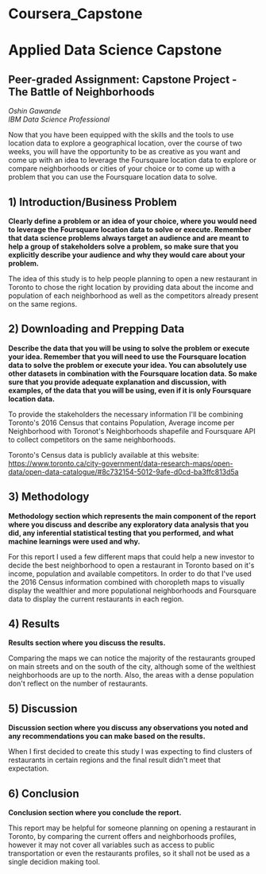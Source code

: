 # Coursera_Capstone


# Applied Data Science Capstone

## Peer-graded Assignment: Capstone Project - The Battle of Neighborhoods


_Oshin Gawande_  
_IBM Data Science Professional_
 

Now that you have been equipped with the skills and the tools to use location data to explore a geographical location, 
over the course of two weeks, you will have the opportunity to be as creative as you want and come up with an idea to 
leverage the Foursquare location data to explore or compare neighborhoods or cities of your choice or to come up with a 
problem that you can use the Foursquare location data to solve.


## 1) Introduction/Business Problem

**Clearly define a problem or an idea of your choice, where you would need to leverage the Foursquare location data to 
solve or execute. Remember that data science problems always target an audience and are meant to help a group of 
stakeholders solve a problem, so make sure that you explicitly describe your audience and why they would care about 
your problem.**

The idea of this study is to help people planning to open a new restaurant in Toronto to chose the right location 
by providing data about the income and population of each neighborhood as well as the competitors already present on 
the same regions.

## 2) Downloading and Prepping Data

**Describe the data that you will be using to solve the problem or execute your idea. Remember that you will need to use 
the Foursquare location data to solve the problem or execute your idea. You can absolutely use other datasets in 
combination with the Foursquare location data. So make sure that you provide adequate explanation and discussion, 
with examples, of the data that you will be using, even if it is only Foursquare location data.**

To provide the stakeholders the necessary information I'll be combining Toronto's 2016 Census that contains Population, 
Average income per Neighborhood with Toronot's Neighborhoods shapefile and Foursquare API to collect competitors on the 
same neighborhoods.

Toronto's Census data is publicly available at this website: 
https://www.toronto.ca/city-government/data-research-maps/open-data/open-data-catalogue/#8c732154-5012-9afe-d0cd-ba3ffc813d5a

## 3) Methodology

**Methodology section which represents the main component of the report where you discuss and describe any exploratory data analysis
that you did, any inferential statistical testing that you performed, and what machine learnings were used and why.**

For this report I used a few different maps that could help a new investor to decide the best neighborhood to open a restaurant 
in Toronto based on it's income, population and available competitors. In order to do that I've used the 2016 Census information 
combined with choropleth maps to visually display the wealthier and more populational neighborhoods and Foursquare data to display 
the current restaurants in each region.


## 4) Results

**Results section where you discuss the results.**

Comparing the maps we can notice the majority of the restaurants grouped on main streets and on the south of the city, although 
some of the welthiest neighborhoods are up to the north. Also, the areas with a dense population don't reflect on the number of 
restaurants.


## 5) Discussion

**Discussion section where you discuss any observations you noted and any recommendations you can make based on the results.**

When I first decided to create this study I was expecting to find clusters of restaurants in certain regions and the final result 
didn't meet that expectation.


## 6) Conclusion

**Conclusion section where you conclude the report.**

This report may be helpful for someone planning on opening a restaurant in Toronto, by comparing the current offers and 
neighborhoods profiles, however it may not cover all variables such as access to public transportation or even the restaurants 
profiles, so it shall not be used as a single decidion making tool.
